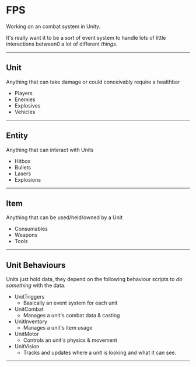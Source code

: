 # FPS

Working on an combat system in Unity.

It's really want it to be a sort of event system to handle lots of little interactions between0 a lot of different _things_.

---------------------------------
Unit
---------------------------------
Anything that can take damage or could conceivably require a healthbar
- Players
- Enemies
- Explosives
- Vehicles

---------------------------------
Entity
---------------------------------
Anything that can interact with Units
- Hitbox
- Bullets
- Lasers
- Explosions

---------------------------------
Item
---------------------------------
Anything that can be used/held/owned by a Unit
- Consumables
- Weapons
- Tools

---------------------------------
Unit Behaviours
---------------------------------

Units just hold data, they depend on the following behaviour scripts to _do something_ with the data.

- UnitTriggers
	- Basically an event system for each unit
- UnitCombat
	- Manages a unit's combat data & casting
- UnitInventory
	- Manages a unit's item usage
- UnitMotor
	- Controls an unit's physics & movement
- UnitVision
	- Tracks and updates where a unit is looking and what it can see.

---------------------------------

